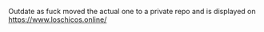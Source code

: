 Outdate as fuck
moved the actual one to a private repo
and is displayed on https://www.loschicos.online/
